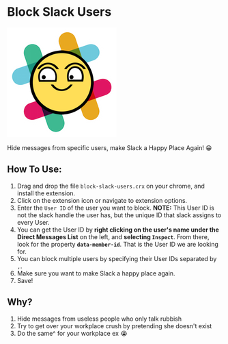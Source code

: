 # Block Slack Users
![alt tag](/block-slack-users/icons/icon256.png)

Hide messages from specific users, make Slack a Happy Place Again! :grin:

## How To Use:
1. Drag and drop the file `block-slack-users.crx` on your chrome, and install the extension.
2. Click on the extension icon or navigate to extension options.
3. Enter the `User ID` of the user you want to block. **NOTE:** This User ID is not the slack handle the user has, but the unique ID that slack assigns to every User. 
4. You can get the User ID by **right clicking on the user's name under the Direct Messages List** on the left, and **selecting `Inspect`**. From there, look for the property **`data-member-id`**. That is the User ID we are looking for.
5. You can block multiple users by specifying their User IDs separated by `,`.
6. Make sure you want to make Slack a happy place again.
7. Save!


## Why?
1. Hide messages from useless people who only talk rubbish
2. Try to get over your workplace crush by pretending she doesn't exist
3. Do the same^ for your workplace ex :sob:
